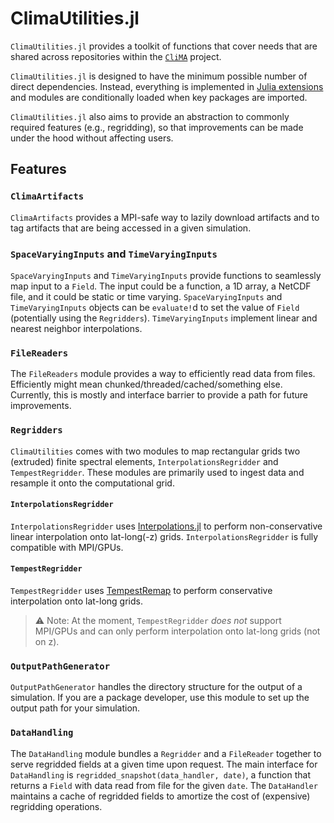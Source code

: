 # ClimaUtilities.jl

`ClimaUtilities.jl` provides a toolkit of functions that cover needs that are
shared across repositories within the [`CliMA`](https://github.com/CliMA)
project.

`ClimaUtilities.jl` is designed to have the minimum possible number of direct
dependencies. Instead, everything is implemented in [Julia
extensions](https://pkgdocs.julialang.org/v1/creating-packages/#Conditional-loading-of-code-in-packages-(Extensions))
and modules are conditionally loaded when key packages are imported.

`ClimaUtilities.jl` also aims to provide an abstraction to commonly required
features (e.g., regridding), so that improvements can be made under the hood
without affecting users.

## Features

### `ClimaArtifacts`

`ClimaArtifacts` provides a MPI-safe way to lazily download artifacts and to tag
artifacts that are being accessed in a given simulation.

### `SpaceVaryingInputs` and `TimeVaryingInputs`

`SpaceVaryingInputs` and `TimeVaryingInputs` provide functions to seamlessly map
input to a `Field`. The input could be a function, a 1D array, a NetCDF file,
and it could be static or time varying. `SpaceVaryingInputs` and
`TimeVaryingInputs` objects can be `evaluate!`d to set the value of `Field`
(potentially using the `Regridders`). `TimeVaryingInputs` implement linear and
nearest neighbor interpolations.

### `FileReaders`

The `FileReaders` module provides a way to efficiently read data from files.
Efficiently might mean chunked/threaded/cached/something else. Currently, this
is mostly and interface barrier to provide a path for future improvements.

### `Regridders`

`ClimaUtilities` comes with two modules to map rectangular grids two (extruded)
finite spectral elements, `InterpolationsRegridder` and `TempestRegridder`.
These modules are primarily used to ingest data and resample it onto the
computational grid.

#### `InterpolationsRegridder`

`InterpolationsRegridder` uses
[Interpolations.jl](https://github.com/JuliaMath/Interpolations.jl) to perform
non-conservative linear interpolation onto lat-long(-z) grids.
`InterpolationsRegridder` is fully compatible with MPI/GPUs.

#### `TempestRegridder`

`TempestRegridder` uses
[TempestRemap](https://github.com/ClimateGlobalChange/tempestremap) to perform
conservative interpolation onto lat-long grids.

> ⚠️ Note: At the moment, `TempestRegridder` *does not* support MPI/GPUs and can
> only perform interpolation onto lat-long grids (not on z).

### `OutputPathGenerator`

`OutputPathGenerator` handles the directory structure for the output of a
simulation. If you are a package developer, use this module to set up the output
path for your simulation.

### `DataHandling`

The `DataHandling` module bundles a `Regridder` and a `FileReader` together to
serve regridded fields at a given time upon request. The main interface for
`DataHandling` is `regridded_snapshot(data_handler, date)`, a function that
returns a `Field` with data read from file for the given `date`. The
`DataHandler` maintains a cache of regridded fields to amortize the cost of
(expensive) regridding operations.
